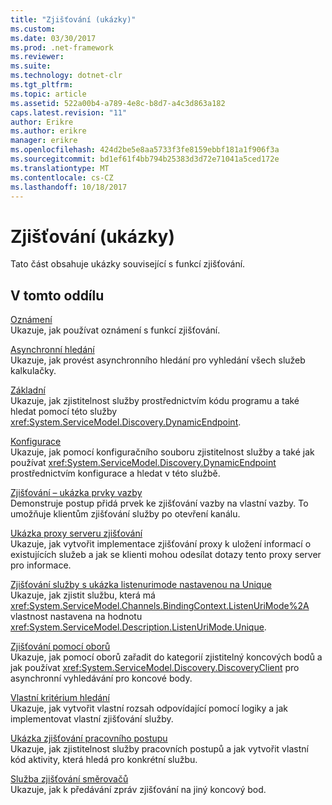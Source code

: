 ```yaml
---
title: "Zjišťování (ukázky)"
ms.custom: 
ms.date: 03/30/2017
ms.prod: .net-framework
ms.reviewer: 
ms.suite: 
ms.technology: dotnet-clr
ms.tgt_pltfrm: 
ms.topic: article
ms.assetid: 522a00b4-a789-4e8c-b8d7-a4c3d863a182
caps.latest.revision: "11"
author: Erikre
ms.author: erikre
manager: erikre
ms.openlocfilehash: 424d2be5e8aa5733f3fe8159ebbf181a1f906f3a
ms.sourcegitcommit: bd1ef61f4bb794b25383d3d72e71041a5ced172e
ms.translationtype: MT
ms.contentlocale: cs-CZ
ms.lasthandoff: 10/18/2017
---
```

# <a name="discovery-samples"></a>Zjišťování (ukázky)
Tato část obsahuje ukázky související s funkcí zjišťování.  
  
## <a name="in-this-section"></a>V tomto oddílu  
 [Oznámení](../../../../docs/framework/wcf/samples/announcements-sample.md)  
 Ukazuje, jak používat oznámení s funkcí zjišťování.  
  
 [Asynchronní hledání](../../../../docs/framework/wcf/samples/asynchronous-find-sample.md)  
 Ukazuje, jak provést asynchronního hledání pro vyhledání všech služeb kalkulačky.  
  
 [Základní](../../../../docs/framework/wcf/samples/basic-sample.md)  
 Ukazuje, jak zjistitelnost služby prostřednictvím kódu programu a také hledat pomocí této služby <xref:System.ServiceModel.Discovery.DynamicEndpoint>.  
  
 [Konfigurace](../../../../docs/framework/wcf/samples/configuration-sample.md)  
 Ukazuje, jak pomocí konfiguračního souboru zjistitelnost služby a také jak používat <xref:System.ServiceModel.Discovery.DynamicEndpoint> prostřednictvím konfigurace a hledat v této službě.  
  
 [Zjišťování – ukázka prvky vazby](../../../../docs/framework/wcf/samples/discovery-binding-element-sample.md)  
 Demonstruje postup přidá prvek ke zjišťování vazby na vlastní vazby. To umožňuje klientům zjišťování služby po otevření kanálu.  
  
 [Ukázka proxy serveru zjišťování](../../../../docs/framework/wcf/samples/discovery-proxy-sample.md)  
 Ukazuje, jak vytvořit implementace zjišťování proxy k uložení informací o existujících služeb a jak se klienti mohou odesílat dotazy tento proxy server pro informace.  
  
 [Zjišťování služby s ukázka listenurimode nastavenou na Unique](../../../../docs/framework/wcf/samples/discover-a-service-with-unique-listen-uri-mode-sample.md)  
 Ukazuje, jak zjistit službu, která má <xref:System.ServiceModel.Channels.BindingContext.ListenUriMode%2A> vlastnost nastavena na hodnotu <xref:System.ServiceModel.Description.ListenUriMode.Unique>.  
  
 [Zjišťování pomocí oborů](../../../../docs/framework/wcf/samples/discovery-with-scopes-sample.md)  
 Ukazuje, jak pomocí oborů zařadit do kategorií zjistitelný koncových bodů a jak používat <xref:System.ServiceModel.Discovery.DiscoveryClient> pro asynchronní vyhledávání pro koncové body.  
  
 [Vlastní kritérium hledání](../../../../docs/framework/wcf/samples/custom-find-criteria.md)  
 Ukazuje, jak vytvořit vlastní rozsah odpovídající pomocí logiky a jak implementovat vlastní zjišťování služby.  
  
 [Ukázka zjišťování pracovního postupu](../../../../docs/framework/wcf/samples/workflow-discovery-sample.md)  
 Ukazuje, jak zjistitelnost služby pracovních postupů a jak vytvořit vlastní kód aktivity, která hledá pro konkrétní službu.  
  
 [Služba zjišťování směrovačů](../../../../docs/framework/wcf/samples/discovery-router-service.md)  
 Ukazuje, jak k předávání zpráv zjišťování na jiný koncový bod.
